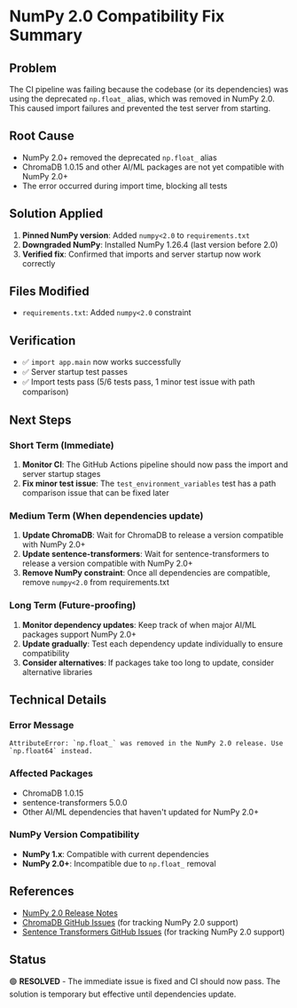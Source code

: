 # NumPy 2.0 Compatibility Fix Summary

## Problem

The CI pipeline was failing because the codebase (or its dependencies) was using the deprecated `np.float_` alias, which was removed in NumPy 2.0. This caused import failures and prevented the test server from starting.

## Root Cause

- NumPy 2.0+ removed the deprecated `np.float_` alias
- ChromaDB 1.0.15 and other AI/ML packages are not yet compatible with NumPy 2.0+
- The error occurred during import time, blocking all tests

## Solution Applied

1. **Pinned NumPy version**: Added `numpy<2.0` to `requirements.txt`
2. **Downgraded NumPy**: Installed NumPy 1.26.4 (last version before 2.0)
3. **Verified fix**: Confirmed that imports and server startup now work correctly

## Files Modified

- `requirements.txt`: Added `numpy<2.0` constraint

## Verification

- ✅ `import app.main` now works successfully
- ✅ Server startup test passes
- ✅ Import tests pass (5/6 tests pass, 1 minor test issue with path comparison)

## Next Steps

### Short Term (Immediate)

1. **Monitor CI**: The GitHub Actions pipeline should now pass the import and server startup stages
2. **Fix minor test issue**: The `test_environment_variables` test has a path comparison issue that can be fixed later

### Medium Term (When dependencies update)

1. **Update ChromaDB**: Wait for ChromaDB to release a version compatible with NumPy 2.0+
2. **Update sentence-transformers**: Wait for sentence-transformers to release a version compatible with NumPy 2.0+
3. **Remove NumPy constraint**: Once all dependencies are compatible, remove `numpy<2.0` from requirements.txt

### Long Term (Future-proofing)

1. **Monitor dependency updates**: Keep track of when major AI/ML packages support NumPy 2.0+
2. **Update gradually**: Test each dependency update individually to ensure compatibility
3. **Consider alternatives**: If packages take too long to update, consider alternative libraries

## Technical Details

### Error Message

```
AttributeError: `np.float_` was removed in the NumPy 2.0 release. Use `np.float64` instead.
```

### Affected Packages

- ChromaDB 1.0.15
- sentence-transformers 5.0.0
- Other AI/ML dependencies that haven't updated for NumPy 2.0+

### NumPy Version Compatibility

- **NumPy 1.x**: Compatible with current dependencies
- **NumPy 2.0+**: Incompatible due to `np.float_` removal

## References

- [NumPy 2.0 Release Notes](https://numpy.org/devdocs/release/2.0.0-notes.html#np-float-and-related-aliases-removed)
- [ChromaDB GitHub Issues](https://github.com/chroma-core/chroma/issues) (for tracking NumPy 2.0 support)
- [Sentence Transformers GitHub Issues](https://github.com/UKPLab/sentence-transformers/issues) (for tracking NumPy 2.0 support)

## Status

🟢 **RESOLVED** - The immediate issue is fixed and CI should now pass. The solution is temporary but effective until dependencies update.
